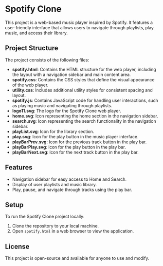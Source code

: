 # Spotify Clone

This project is a web-based music player inspired by Spotify. It features a user-friendly interface that allows users to navigate through playlists, play music, and access their library.

## Project Structure

The project consists of the following files:

- **spotify.html**: Contains the HTML structure for the web player, including the layout with a navigation sidebar and main content area.
- **spotify.css**: Contains the CSS styles that define the visual appearance of the web player.
- **utility.css**: Includes additional utility styles for consistent spacing and layout.
- **spotify.js**: Contains JavaScript code for handling user interactions, such as playing music and navigating through playlists.
- **logo11.svg**: The logo for the Spotify Clone web player.
- **home.svg**: Icon representing the home section in the navigation sidebar.
- **search.svg**: Icon representing the search functionality in the navigation sidebar.
- **playList.svg**: Icon for the library section.
- **play.svg**: Icon for the play button in the music player interface.
- **playBarPrev.svg**: Icon for the previous track button in the play bar.
- **playBarPlay.svg**: Icon for the play button in the play bar.
- **playBarNext.svg**: Icon for the next track button in the play bar.

## Features

- Navigation sidebar for easy access to Home and Search.
- Display of user playlists and music library.
- Play, pause, and navigate through tracks using the play bar.

## Setup

To run the Spotify Clone project locally:

1. Clone the repository to your local machine.
2. Open `spotify.html` in a web browser to view the application.

## License

This project is open-source and available for anyone to use and modify.